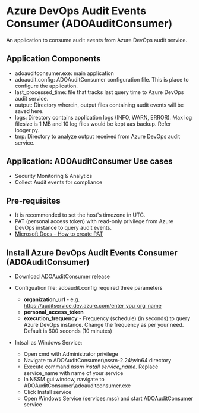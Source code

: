 # Azure DevOps Audit Events Consumer (ADOAuditConsumer)
An application to consume audit events from Azure DevOps audit service.

## Application Components
- adoauditconsumer.exe: main application
- adoaudit.config: ADOAuditConsumer configuration file. This is place to configure the application.
- last_processed_time: file that tracks last query time to Azure DevOps audit service.
- output: Directory wherein, output files containing audit events will be saved here.
- logs: Directory contains application logs (INFO, WARN, ERROR). Max log filesize is 1 MB and 10 log files would be kept aas backup. Refer looger.py.
- tmp: Directory to analyze output received from  Azure DevOps audit service.

## Application: ADOAuditConsumer Use cases
- Security Monitoring & Analytics
- Collect Audit events for compliance

## Pre-requisites
- It is recommended to set the host's timezone in UTC.
- PAT (personal access token) with read-only privilege from Azure DevOps instance to query audit events.
- [Microsoft Docs - How to create PAT](https://docs.microsoft.com/en-us/azure/devops/organizations/accounts/use-personal-access-tokens-to-authenticate?view=azure-devops&tabs=preview-page)

## Install Azure DevOps Audit Events Consumer (ADOAuditConsumer)
- Download ADOAuditConsumer release
- Configuation file: adoaudit.config required three parameters
  - **organization_url** - e.g. https://auditservice.dev.azure.com/enter_you_org_name
  - **personal_access_token**
  - **execution_frequency** - Frequency (schedule) (in seconds) to query Azure DevOps instance. Change the frequency as per your need. Default is 600 seconds (10 minutes)
  
- Intsall as Windows Service:
  - Open cmd with Administrator privilege
  - Navigate to ADOAuditConsumer\nssm-2.24\win64 directory
  - Execute command *nssm install service_name*. Replace service_name with name of your service
  - In NSSM gui window, navigate to ADOAuditConsumer\adoauditconsumer.exe
  - Click Install service
  - Open Windows Service (services.msc) and start ADOAuditConsumer service
  

